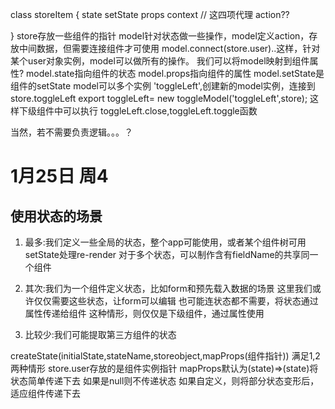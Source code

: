
class storeItem {
  state
  setState
  props
  context // 这四项代理
  action??

}
store存放一些组件的指针
model针对状态做一些操作，model定义action，存放中间数据，但需要连接组件才可使用
model.connect(store.user)..这样，针对某个user对象实例，model可以做所有的操作。
我们可以将model映射到组件属性?
model.state指向组件的状态
model.props指向组件的属性
model.setState是组件的setState
model可以多个实例 'toggleLeft',创建新的model实例，连接到store.toggleLeft
export toggleLeft= new toggleModel('toggleLeft',store);
这样下级组件中可以执行 toggleLeft.close,toggleLeft.toggle函数

当然，若不需要负责逻辑。。。？


# 1月25日 周4

## 使用状态的场景
1. 最多:我们定义一些全局的状态，整个app可能使用，或者某个组件树可用
  setState处理re-render
  对于多个状态，可以制作含有fieldName的共享同一个组件
1. 其次:我们为一个组件定义状态，比如form和预先载入数据的场景
  这里我们或许仅仅需要这些状态，让form可以编辑
  也可能连状态都不需要，将状态通过属性传递给组件
  这种情形，则仅仅是下级组件，通过属性使用

1. 比较少:我们可能提取第三方组件的状态

createState(initialState,stateName,storeobject,mapProps(组件指针))
满足1,2两种情形
store.user存放的是组件实例指针
mapProps默认为(state)=>(state)将状态简单传递下去
如果是null则不传递状态
如果自定义，则将部分状态变形后，适应组件传递下去
